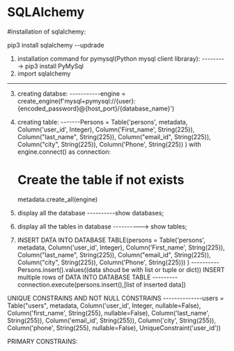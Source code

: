 # SQLAlchemy
#installation of sqlalchemy:

pip3 install sqlalchemy --updrade

1. installation command for pymysql(Python mysql client libraray):
---------> pip3 install PyMySql
2. import sqlalchemy
----------
3. creating databse:
-----------engine = create_engine(f'mysql+pymysql://{user}:{encoded_password}@{host_port}/{database_name}')
4. creating table:
-------Persons = Table('persons', metadata,
                Column('user_id', Integer),
                Column('First_name', String(225)),
                Column("last_name", String(225)),
                Column("email_id", String(225)),
                Column("city", String(225)),
                Column('Phone', String(225))
                )
with engine.connect() as connection:
    # Create the table if not exists
    metadata.create_all(engine)

5. display all the database 
----------show databases;
6. display all the tables in database
----------> show tables;
7. INSERT DATA INTO DATABASE TABLE(persons = Table('persons', metadata, Column('user_id', Integer), Column('First_name', String(225)), Column("last_name", String(225)), Column("email_id", String(225)), Column("city", String(225)), Column('Phone', String(225)))
)
---------- Persons.insert().values((data shoud be with list or tuple or dict))
INSERT multiple rows of DATA INTO DATABASE TABLE 
---------connection.execute(persons.insert(),[list of inserted data])

UNIQUE CONSTRAINS AND NOT NULL CONSTRAINS
--------------users = Table("users", metadata, 
              Column('user_id', Integer, nullable=False),
              Column('first_name', String(255), nullable=False),
              Column('last_name', String(255)),
              Column('email_id', String(255)),
              Column('city', String(255)),
              Column('phone', String(255), nullable=False),
              UniqueConstraint('user_id'))

PRIMARY CONSTRAINS:

